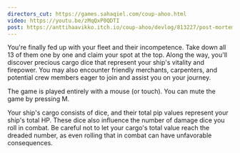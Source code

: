 ```yaml
---
directors_cut: https://games.sahaqiel.com/coup-ahoo.html
video: https://youtu.be/zMqQxP0QDTI
post: https://anttihaavikko.itch.io/coup-ahoo/devlog/813227/post-mortem
---
```

You're finally fed up with your fleet and their incompetence. Take down all 13 of them one by one and claim your spot at the top. Along the way, you'll discover precious cargo dice that represent your ship's vitality and firepower. You may also encounter friendly merchants, carpenters, and potential crew members eager to join and assist you on your journey.

The game is played entirely with a mouse (or touch). You can mute the game by pressing M.

Your ship's cargo consists of dice, and their total pip values represent your ship's total HP. These dice also influence the number of damage dice you roll in combat. Be careful not to let your cargo's total value reach the dreaded number, as even rolling that in combat can have unfavorable consequences.